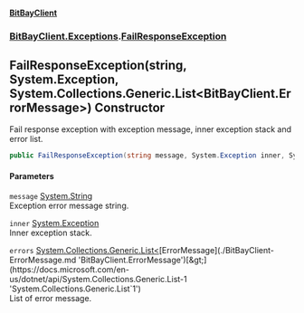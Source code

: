 #### [BitBayClient](./index.md 'index')
### [BitBayClient.Exceptions](./BitBayClient-Exceptions.md 'BitBayClient.Exceptions').[FailResponseException](./BitBayClient-Exceptions-FailResponseException.md 'BitBayClient.Exceptions.FailResponseException')
## FailResponseException(string, System.Exception, System.Collections.Generic.List&lt;BitBayClient.ErrorMessage&gt;) Constructor
Fail response exception with exception message, inner exception stack and error list.  
```csharp
public FailResponseException(string message, System.Exception inner, System.Collections.Generic.List<BitBayClient.ErrorMessage> errors);
```
#### Parameters
<a name='BitBayClient-Exceptions-FailResponseException-FailResponseException(string_System-Exception_System-Collections-Generic-List-BitBayClient-ErrorMessage-)-message'></a>
`message` [System.String](https://docs.microsoft.com/en-us/dotnet/api/System.String 'System.String')  
Exception error message string.  
  
<a name='BitBayClient-Exceptions-FailResponseException-FailResponseException(string_System-Exception_System-Collections-Generic-List-BitBayClient-ErrorMessage-)-inner'></a>
`inner` [System.Exception](https://docs.microsoft.com/en-us/dotnet/api/System.Exception 'System.Exception')  
Inner exception stack.  
  
<a name='BitBayClient-Exceptions-FailResponseException-FailResponseException(string_System-Exception_System-Collections-Generic-List-BitBayClient-ErrorMessage-)-errors'></a>
`errors` [System.Collections.Generic.List&lt;](https://docs.microsoft.com/en-us/dotnet/api/System.Collections.Generic.List-1 'System.Collections.Generic.List`1')[ErrorMessage](./BitBayClient-ErrorMessage.md 'BitBayClient.ErrorMessage')[&gt;](https://docs.microsoft.com/en-us/dotnet/api/System.Collections.Generic.List-1 'System.Collections.Generic.List`1')  
List of error message.  
  
